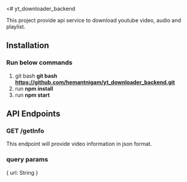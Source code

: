 <# yt_downloader_backend

This project provide api service to download youtube video, audio and playlist.

## Installation
 
### Run below commands
1. git bash <strong>git bash https://github.com/hemantnigam/yt_downloader_backend.git</strong>
2. run <strong>npm install</strong>
3. run <strong>npm start</strong>

## API Endpoints

### GET /getInfo
This endpoint will provide video information in json format.
### query params 
{
 url: String
}
